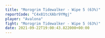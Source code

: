 ```yaml
---
title: "Morogrim Tidewalker - Wipe 5 (63%)"
reportCode: "C4x81tcXAbr9YMgj"
player: "Avalona"
fight: "Morogrim Tidewalker - Wipe 5 (63%)"
date: 2021-09-22T19:00:43.822000+00:00
---
```

